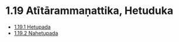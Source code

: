 # 1.19 Atītārammaṇattika, Hetuduka

* [1.19.1 Hetupada](1.19/1.19.1.md)
* [1.19.2 Nahetupada](1.19/1.19.2.md)
